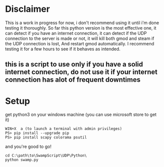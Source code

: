 # Disclaimer
This is a work in progress for now, i don't recommend using it until i'm done testing it thoroughly.
So far this python version is the most effective one, it can detect if you have an internet connection, 
it can detect if the UDP connection to the server is made or not,
it will kill both gmod and steam if the UDP connection is lost, 
And restart gmod automatically. I recommend testing it for a few hours to see if it behaves as intended.

## this is a script to use only if you have a solid internet connection, do not use it if your internet connection has alot of frequent downtimes

# Setup 
get python3 on your windows machine (you can use microsoft store to get it)
```
WIN+X  a (to launch a terminal with admin privileges)
PS> pip install --upgrade pip
PS> pip install scapy colorama psutil
```
and you're good to go!

```
cd C:\path\to\SwampScript\UDP\Python\
python swamp.py
```
